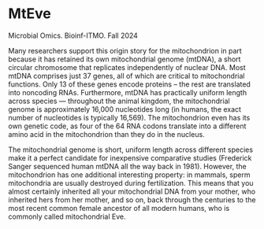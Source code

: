 # MtEve
Microbial Omics. Bioinf-ITMO. Fall 2024

Many researchers support this origin story for the mitochondrion in part because it has retained its own mitochondrial genome (mtDNA), a short circular chromosome that replicates independently of nuclear DNA. Most mtDNA comprises just 37 genes, all of which are critical to mitochondrial functions. Only 13 of these genes encode proteins – the rest are translated into noncoding RNAs. Furthermore, mtDNA has practically uniform length across species — throughout the animal kingdom, the mitochondrial genome is approximately 16,000 nucleotides long (in humans, the exact number of nucleotides is typically 16,569). The mitochondrion even has its own genetic code, as four of the 64 RNA codons translate into a different amino acid in the mitochondrion than they do in the nucleus.

The mitochondrial genome is short, uniform length across different species make it a perfect candidate for inexpensive comparative studies (Frederick Sanger sequenced human mtDNA all the way back in 1981). However, the mitochondrion has one additional interesting property: in mammals, sperm mitochondria are usually destroyed during fertilization. This means that you almost certainly inherited all your mitochondrial DNA from your mother, who inherited hers from her mother, and so on, back through the centuries to the most recent common female ancestor of all modern humans, who is commonly called mitochondrial Eve.
